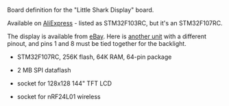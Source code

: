 Board definition for the "Little Shark Display" board.

Available on [AliExpress][A] - listed as STM32F103RC, but it's an STM32F107RC.

The display is available from [eBay][E].  Here is [another unit][U] with a
different pinout, and pins 1 and 8 must be tied together for the backlight.

* STM32F107RC, 256K flash, 64K RAM, 64-pin package
* 2 MB SPI dataflash
* socket for 128x128 144" TFT LCD
* socket for nRF24L01 wireless

  [A]: http://www.aliexpress.com/snapshot/7016879032.html
  [E]: http://www.ebay.com/itm/231687782383
  [U]: http://www.ebay.com/itm/221777906455
